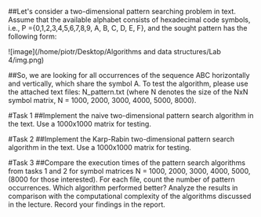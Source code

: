 ##Let's consider a two-dimensional pattern searching problem in text. Assume that the available alphabet consists of hexadecimal code symbols, i.e., P ={0,1,2,3,4,5,6,7,8,9, A, B, C, D, E, F}, and the sought pattern has the following form:

![image](/home/piotr/Desktop/Algorithms and data structures/Lab 4/img.png)


##So, we are looking for all occurrences of the sequence ABC horizontally and vertically, which share the symbol A. To test the algorithm, please use the attached text files: N_pattern.txt (where N denotes the size of the NxN symbol matrix, N = 1000, 2000, 3000, 4000, 5000, 8000).

#Task 1
##Implement the naive two-dimensional pattern search algorithm in the text. Use a 1000x1000 matrix for testing.

#Task 2
##Implement the Karp-Rabin two-dimensional pattern search algorithm in the text. Use a 1000x1000 matrix for testing.

#Task 3
##Compare the execution times of the pattern search algorithms from tasks 1 and 2 for symbol matrices N = 1000, 2000, 3000, 4000, 5000, (8000 for those interested). For each file, count the number of pattern occurrences. Which algorithm performed better? Analyze the results in comparison with the computational complexity of the algorithms discussed in the lecture. Record your findings in the report.

